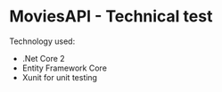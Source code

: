 # MoviesAPI - Technical test
Technology used:
- .Net Core 2
- Entity Framework Core
- Xunit for unit testing
